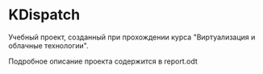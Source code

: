# KDispatch
Учебный проект, созданный при прохождении курса "Виртуализация и облачные технологии".

Подробное описание проекта содержится в report.odt

